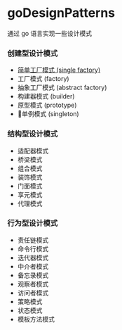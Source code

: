 # goDesignPatterns
通过 go 语言实现一些设计模式

### 创建型设计模式
 * [简单工厂模式 (single factory)](/create_type/single_factory)
 * 工厂模式 (factory)
 * 抽象工厂模式 (abstract factory)
 * 构建器模式 (builder)
 * 原型模式 (prototype)
 * 💍单例模式 (singleton)

### 结构型设计模式
 * 适配器模式
 * 桥梁模式
 * 组合模式
 * 装饰模式
 * 门面模式
 * 享元模式
 * 代理模式

### 行为型设计模式
 * 责任链模式
 * 命令行模式
 * 迭代器模式
 * 中介者模式
 * 备忘录模式
 * 观察者模式
 * 访问者模式
 * 策略模式
 * 状态模式
 * 模板方法模式

